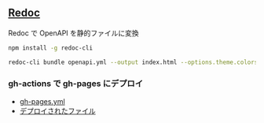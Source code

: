 ## [Redoc](https://github.com/Redocly/redoc)

Redoc で OpenAPI を静的ファイルに変換

```sh
npm install -g redoc-cli

redoc-cli bundle openapi.yml --output index.html --options.theme.colors.primary.main=orange
```

### gh-actions で gh-pages にデプロイ

- [gh-pages.yml](../../.github/workflows/gh-pages.yml)
- [デプロイされたファイル](https://kokoichi206.github.io/til/)
